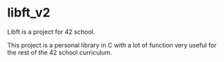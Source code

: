 # libft_v2

Libft is a project for 42 school.

This project is a personal library in C with a lot of function very useful for the rest of the 42 school curriculum.
